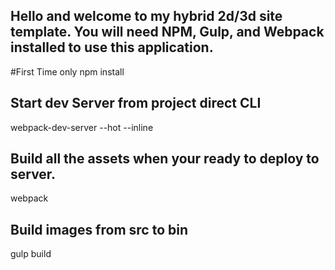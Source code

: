 ## Hello and welcome to my hybrid 2d/3d site template. You will need NPM, Gulp, and Webpack installed to use this application.

#First Time only
  npm install

## Start dev Server from project direct CLI
  webpack-dev-server --hot --inline

## Build all the assets when your ready to deploy to server.
  webpack

## Build images from src to bin
  gulp build
